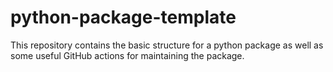 # python-package-template
This repository contains the basic structure for a python package as well as some useful GitHub actions for maintaining the package.
